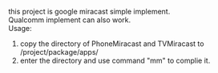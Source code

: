 this project is google miracast simple implement.  
Qualcomm implement can also work.  
Usage:
 1. copy the directory of PhoneMiracast and TVMiracast to /project/package/apps/
 2. enter the directory and use command "mm" to complie it.
